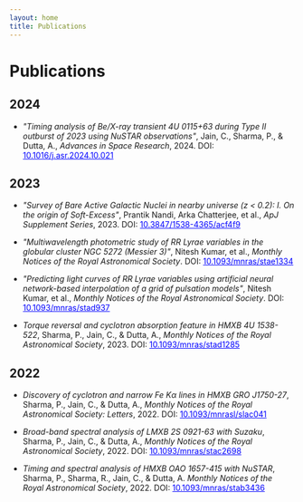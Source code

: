 ```yaml
---
layout: home
title: Publications
---
```


# Publications

<!-- ## 2025 -->
<!-- - *"Stellar Classification Using Machine Learning"* - Published in MNRAS, 2025. -->

## 2024
- *"Timing analysis of Be/X-ray transient 4U 0115+63 during Type II outburst of 2023 using NuSTAR observations"*, Jain, C., Sharma, P., & Dutta, A., *Advances in Space Research*, 2024. DOI: <a href="https://doi.org/10.1016/j.asr.2024.10.021" style="color: blue; text-decoration: underline;">10.1016/j.asr.2024.10.021</a>

## 2023
- *"Survey of Bare Active Galactic Nuclei in nearby universe (z < 0.2): I. On the origin of Soft-Excess"*, Prantik Nandi, Arka Chatterjee, et al., *ApJ Supplement Series*, 2023. DOI: <a href="https://doi.org/10.3847/1538-4365/acf4f9" style="color: blue; text-decoration: underline;">10.3847/1538-4365/acf4f9</a>

- *"Multiwavelength photometric study of RR Lyrae variables in the globular cluster NGC 5272 (Messier 3)"*, Nitesh Kumar, et al., *Monthly Notices of the Royal Astronomical Society*. DOI: <a href="https://doi.org/10.1093/mnras/stae1334" style="color: blue; text-decoration: underline;">10.1093/mnras/stae1334</a>

- *"Predicting light curves of RR Lyrae variables using artificial neural network-based interpolation of a grid of pulsation models"*, Nitesh Kumar, et al., *Monthly Notices of the Royal Astronomical Society*. DOI: <a href="https://doi.org/10.1093/mnras/stad937" style="color: blue; text-decoration: underline;">10.1093/mnras/stad937</a>

- *Torque reversal and cyclotron absorption feature in HMXB 4U 1538-522*, Sharma, P., Jain, C., & Dutta, A., *Monthly Notices of the Royal Astronomical Society*, 2023. DOI: <a href="https://doi.org/10.1093/mnras/stad1285" style="color: blue; text-decoration: underline;">10.1093/mnras/stad1285</a>

## 2022
- *Discovery of cyclotron and narrow Fe Kα lines in HMXB GRO J1750-27*, Sharma, P., Jain, C., & Dutta, A., *Monthly Notices of the Royal Astronomical Society: Letters*, 2022. DOI: <a href="https://doi.org/10.1093/mnrasl/slac041" style="color: blue; text-decoration: underline;">10.1093/mnrasl/slac041</a>

- *Broad-band spectral analysis of LMXB 2S 0921-63 with Suzaku*, Sharma, P., Jain, C., & Dutta, A., *Monthly Notices of the Royal Astronomical Society*, 2022. DOI: <a href="https://doi.org/10.1093/mnras/stac2698" style="color: blue; text-decoration: underline;">10.1093/mnras/stac2698</a>

- *Timing and spectral analysis of HMXB OAO 1657-415 with NuSTAR*, Sharma, P., Sharma, R., Jain, C., & Dutta, A. *Monthly Notices of the Royal Astronomical Society*, 2022. DOI: <a href="https://doi.org/10.1093/mnras/stab3436" style="color: blue; text-decoration: underline;">10.1093/mnras/stab3436</a>